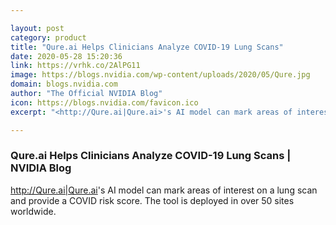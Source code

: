 ```yaml
---

layout: post
category: product
title: "Qure.ai Helps Clinicians Analyze COVID-19 Lung Scans"
date: 2020-05-28 15:20:36
link: https://vrhk.co/2AlPG11
image: https://blogs.nvidia.com/wp-content/uploads/2020/05/Qure.jpg
domain: blogs.nvidia.com
author: "The Official NVIDIA Blog"
icon: https://blogs.nvidia.com/favicon.ico
excerpt: "<http://Qure.ai|Qure.ai>'s AI model can mark areas of interest on a lung scan and provide a COVID risk score. The tool is deployed in over 50 sites worldwide."

---
```


### Qure.ai Helps Clinicians Analyze COVID-19 Lung Scans | NVIDIA Blog

<http://Qure.ai|Qure.ai>'s AI model can mark areas of interest on a lung scan and provide a COVID risk score. The tool is deployed in over 50 sites worldwide.